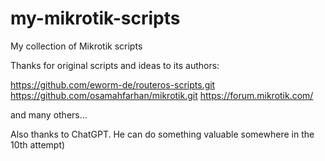 # my-mikrotik-scripts
My collection of Mikrotik scripts

Thanks for original scripts and ideas to its authors:

https://github.com/eworm-de/routeros-scripts.git
https://github.com/osamahfarhan/mikrotik.git
https://forum.mikrotik.com/

and many others...

Also thanks to ChatGPT. He can do something valuable somewhere in the 10th attempt)
